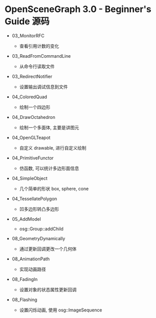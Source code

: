 # OpenSceneGraph 3.0 - Beginner's Guide 源码
* 03_MonitorRFC
	- 查看引用计数的变化
* 03_ReadFromCommandLine
	- 从命令行读取文件
* 03_RedirectNotifier
	- 设置输出调试信息到文件
* 04_ColoredQuad
	- 绘制一个四边形
* 04_DrawOctahedron
	- 绘制一个多面体, 主要是讲图元
* 04_OpenGLTeapot
	- 自定义 drawable, 进行自定义绘制
* 04_PrimitiveFunctor
	- 仿函数, 可以统计多边形面信息
* 04_SimpleObject
	- 几个简单的形状 box, sphere, cone
* 04_TessellatePolygon
	- 凹多边形转凸多边形
* 05_AddModel
	- osg::Group::addChild


* 08_GeometryDynamically
	- 通过更新回调更改一个几何体
* 08_AnimationPath
	- 实现动画路径
* 08_FadingIn
	- 设置对象的状态属性更新回调
* 08_Flashing
	- 设置闪烁动画, 使用 osg::ImageSequence
